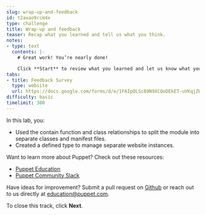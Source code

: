 ```yaml
---
slug: wrap-up-and-feedback
id: t2axao9rcm4x
type: challenge
title: Wrap-up and feedback
teaser: Recap what you learned and tell us what you think.
notes:
- type: text
  contents: |-
    # Great work! You’re nearly done!

    Click **Start** to review what you learned and let us know what you thought of this track.
tabs:
- title: Feedback Survey
  type: website
  url: https://docs.google.com/forms/d/e/1FAIpQLSc89N9XCQoDEkET-uVKqjZWGnqMw0IbzZeeuuCKcoQk5oXr0g/viewform?usp=pp_url&entry.1252824226=PE401+Lab+3.1:+Add+Defined+Types+to+a+Module+to+Support+Virtual+Hosts
difficulty: basic
timelimit: 300
---
```

In this lab, you:
 - Used the contain function and class relationships to split the module into separate classes and manifest files.
 - Created a defined type to manage separate website instances.

Want to learn more about Puppet? Check out these resources:
- [Puppet Education](https://training.puppet.com/)
- [Puppet Community Slack](https://slack.puppet.com/)

Have ideas for improvement? Submit a pull request on [Github](https://github.com/puppetlabs/puppet-instruqt-tracks/tree/main/pe-extend-capability-lab-3-1) or reach out to us directly at <a href="mailto:education@puppet.com">education@puppet.com</a>.

To close this track, click **Next**.